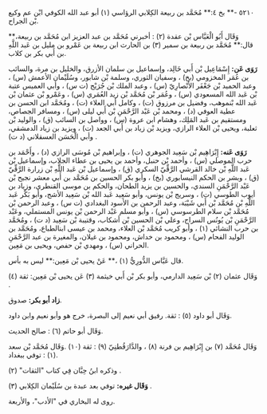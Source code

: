 ٥٢١٠ -** بخ ٤:** مُحَمَّد بن ربيعة الكِلابي الرؤاسي (١) أبو عبد الله الكوفي ابْن عم وكيع بْن الجراح.

وَقَال أَبُو الْعَبَّاس بْن عقدة (٢) : أخبرني مُحَمَّد بن عبد العزيز ابن مُحَمَّد بن ربيعة،** قال:** مُحَمَّد بن ربيعة بن سمير (٣) بن الحارث ابن ربيعة بن عَمْرو بن مليل بن عَبد اللَّهِ بن أَبي بكر بن كلاب.

**رَوَى عَن:** إِسْمَاعِيل بْن أَبي خَالِد، وإسماعيل بن سلمان الأزرق، والخليل بن مرة، والسائب بن عُمَر المخزومي (بخ) ، وسفيان الثوري، وسلمة بْن شابور، وسُلَيْمان الأعمش (س) ، وعبد الحميد بْن جَعْفَر الأَنْصارِيّ (س) ، وعبد الملك بْن جُرَيْج (ت س) ، وأبي العميس عتبة بْن عَبد الله المسعودي (س) ، وعُمَر بْن مُحَمَّد بْن زيد العُمَري (س) ، وعَمْرو بْن عثمان بْن عَبد الله بْنموهب، وفضيل بن مرزوق (ت) ، وكامل أبي العلاء (ت) ، ومُحَمَّد ابن الحسن بن عطية العوفي (د) ، ومحمد بْن عَبْد الرَّحْمَنِ بْن أَبي ليلى (س) ، ومسافر الجصاص، ومستقيم بن عَبد المَلِك، وهشام ابن عروة (س) ، وواصل بن السائب (ق) ، والوليد بْن ثعلبة، ويحيى بْن العلاء الرازي، ويزيد بْن زياد بن أَبي الجعد (ت) ، ويزيد بن زياد الدمشقي، وأبي الْحَسَن العسقلاني (د ت) .

**رَوَى عَنه:** إِبْرَاهِيم بْن سَعِيد الجوهري (ت) ، وإبراهيم بْن مُوسَى الرازي (د) ، وأَحْمَد بن حرب الموصلي (س) ، وأحمد بْن حنبل، وأحمد بن يحيى بن عطاء الجلاب، وإسماعيل بْن عَبد اللَّهِ بْن خالد القرشي الرَّقِّيّ السكري (ق) ، وإسماعيل بْن عَبد اللَّهِ بْن زرارة الرَّقِّيّ (ق) ، وبشر بن الحكم النيسابوري (بخ) ، وأبو بكر الحسين بن مُحَمَّد بن أَبي معشر نجيح بْن عَبْد الرَّحْمَنِ السندي، والحسين بن يزيد الطحان، والحكم بن موسى القنطري، وزياد بن أيوب الطوسي (ت) ، وسريج بْن يونس، وأبو سَعِيد عَبد الله بْن سَعِيد الأشج، وأبو بَكْر عَبد اللَّهِ بْن مُحَمَّد بْن أَبي شَيْبَة، وعبد الرحمن بن الأسود البغدادي (ت س) ، وعبد الرحمن بْن مُحَمَّد بْن سلام الطرسوسي (س) ، وأبو مسلم عَبْد الرحمن بْن يونس المستملي، وعَبْد الرَّحْمَنِ بْن يُونُس السراج، وعلي بْن الحسين بْن أشكاب، وقتيبة بْن سَعِيد (د ت) ، ومُحَمَّد بن حرب النشائي (١) ، وأبو كريب مُحَمَّد بْن العلاء، ومحمد بن عيسى ابنالطباع، ومُحَمَّد بن الوليد الفحام (س) ، ومحمود بن خداش، ومحمود بن غيلان، والمغيرة بن عبد الرَّحْمَنِ الحراني (س) ، ومهدي بْن حفص، ويحيى بن مَعِين.

قال عَبَّاس الدُّورِيُّ (١) ،** عَنْ يحيى بْن مَعِين:** ليس به بأس.

وَقَال عثمان (٢) بْن سَعِيد الدارمي، وأبو بكر بْن أَبي خيثمة (٣) عَن يحيى بْن مَعِين: ثقة (٤) .

**زاد أبو بكر:** صدوق.

وَقَال أبو داود (٥) : ثقة. رفيق أبي نعيم إلى البصرة، خرج هو وأبو نعيم وابن داود.

وَقَال أبو حاتم (٦) : صالح الحديث.

وَقَال مُحَمَّد (٧) بن إِبْرَاهِيم بن فرنة (٨) ، والدَّارَقُطنِيّ (٩) : ثقة (١٠) .وَقَال مُحَمَّد بْن سعد (١) : توفي ببغداد.

وذكره ابنُ حِبَّان فِي كتاب "الثقات" (٢) .

**وَقَال غيره:** توفي بعد عبدة بن سُلَيْمان الكِلابي (٣) .

روى له البخاري في "الأدب"، والأربعة.